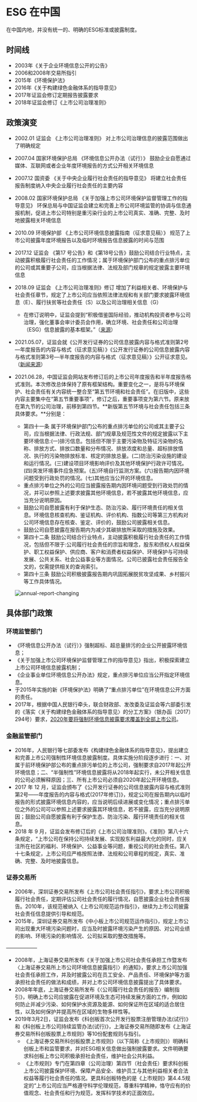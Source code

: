 # ESG 在中国

在中国内地，并没有统一的、明确的ESG标准或披露制度。

## 时间线

- 2003年《关于企业环境信息公开的公告》
- 2006和2008年交易所指引
- 2015年《环境保护法》
- 2016年《关于构建绿色金融体系的指导意见》
- 2017年证监会修订定期报告披露要求
- 2018年证监会修订《上市公司治理准则》

## 政策演变

- 2002.01   证监会   《上市公司治理准则》   对上市公司治理信息的披露范围做出了明确规定  

- 2007.04   国家环境保护总局   《环境信息公开办法（试行）》 鼓励企业自愿通过媒体、互联网或者企业年度环境报告的方式公开相关环境信息

- 2007.12   国资委   《关于中央企业履行社会责任的指导意见》 将建立社会责任报告制度纳入中央企业履行社会责任的主要内容

- 2008.02   国家环境保护总局  《关于加强上市公司环境保护监督管理工作的指导意见》 环保总局与中国证监会建立和完善上市公司环境监管的协调与信息通报机制，促进上市公司特别是重污染行业的上市公司真实、准确、完整、及时地披露相关环境信息

- 2010.09   环境保护部   《上市公司环境信息披露指南（征求意见稿）》 规范了上市公司披露年度环境报告以及临时环境报告信息披露的时间与范围

- 2017.12   证监会   《第17 号公告》和《第18号公告》鼓励公司结合行业特点，主动披露积极履行社会责任的工作情况；属于环境保护部门公布的重点排污单位的公司或其重要子公司，应当根据法律、法规及部门规章的规定披露主要环境信息

- 2018.09   证监会   《上市公司治理准则》修订   增加了利益相关者、环境保护与社会责任章节，规定了上市公司应当依照法律法规和有关部门要求披露环境信息（E）、履行扶贫等社会责任（S）以及公司治理相关信息（G）
  
  - 在修订说明中，证监会提到“积极借鉴国际经验，推动机构投资者参与公司治理，强化董事会审计委员会作用，确立环境、社会责任和公司治理（ESG）信息披露的基本框架。”（[来源](http://www.csrc.gov.cn/pub/newsite/ssgsjgb/ssszdt/201901/t20190115_349835.html)）
  
- 2021.05.07，证监会就《公开发行证券的公司信息披露内容与格式准则第2号—年度报告的内容与格式（征求意见稿）》《公开发行证券的公司信息披露内容与格式准则第3号—半年度报告的内容与格式（征求意见稿）》公开征求意见。（[新闻来源](http://www.csrc.gov.cn/pub/newsite/zjhxwfb/xwdd/202105/t20210507_397137.html)）

- 2021.06.28，中国证监会网站发布修订后的上市公司年度报告和半年度报告格式准则。本次修改总体保持了原有框架结构。重要变化之一，是将与环境保护、社会责任有关内容统一整合至“第五节环境和社会责任”。在旧版中，这些内容主要集中在“第五节重要事项”，修订之后，重要事项变为第六节。原来放在第九节的公司治理，前移到第四节。**新版第五节环境与社会责任包括三条具体要求。**分别是：
  
  - 第四十一条 属于环境保护部门公布的重点排污单位的公司或其主要子公司，应当根据法律、行政法规、部门规章及规范性文件的规定披露以下主要环境信息:(一)排污信息。包括但不限于主要污染物及特征污染物的名称、排放方式、排放口数量和分布情况、排放浓度和总量、超标排放情况、执行的污染物排放标准、核定的排放总量。(二)防治污染设施的建设和运行情况。(三)建设项目环境影响评价及其他环境保护行政许可情况。(四)突发环境事件应急预案。(五)环境自行监测方案。(六)报告期内因环境问题受到行政处罚的情况。(七)其他应当公开的环境信息。
  - 重点排污单位之外的公司应当披露报告期内因环境问题受到行政处罚的情况，并可以参照上述要求披露其他环境信息，若不披露其他环境信息，应当充分说明原因。
  - 鼓励公司自愿披露有利于保护生态、防治污染、履行环境责任的相关信息。环境信息核查机构、鉴证机构、评价机构、指数公司等第三方机构对公司环境信息存在核查、鉴定、评价的，鼓励公司披露相关信息。
  - 鼓励公司自愿披露在报告期内为减少其碳排放所采取的措施及效果。
  - 第四十二条 鼓励公司结合行业特点，主动披露积极履行社会责任的工作情况，包括但不限于:公司履行社会责任的宗旨和理念，股东和债权人权益保护、职工权益保护、供应商、客户和消费者权益保护、环境保护与可持续发展、公共关系、社会公益事业等方面情况。公司已披露社会责任报告全文的，仅需提供相关的查询索引。
  - 第四十三条 鼓励公司积极披露报告期内巩固拓展脱贫攻坚成果、乡村振兴等工作具体情况。
  
  ![annual-report-changing](new-old-annual-report-202106.png)

## 具体部门政策

### 环境监管部门

- 《环境信息公开办法（试行）》强制超标、超总量排污的企业公开披露环境信息；
- 《关于加强上市公司环境保护监督管理工作的指导意见》指出，积极探索建立上市公司环境信息披露机制；
- 《企业事业单位环境信息公开办法》规定，重点排污单位应当公开指定环境信息。
- 于2015年实施的新《环境保护法》明确了“重点排污单位”在环境信息公开方面的责任。
- 2017年，根据中国人民银行牵头，联合财政部、发改委及证监会等六部委引发的《落实〈关于构建绿色金融体系的指导意见〉的分工方案》（银办函〔2017〕294号）要求，<u>2020年要将强制环境信息披露要求覆盖到全部上市公司</u>。

### 金融监管部门

- 2016年，人民银行等七部委发布《构建绿色金融体系的指导意见》，提出建立和完善上市公司强制性环境信息披露制度。具体实施分阶段逐步进行：一、对属于前环境保护部公布的重点排污单位的上市公司，强制要求自2017年起公开环境信息；二、“半强制性”环境信息披露将从2018年起实行，未公开相关信息的公司必须解释原因；三、所有上市公司必须自2020年起公开环境信息。
- 2017 年 12 月，证监会颁布了《公开发行证券的公司信息披露内容与格式准则第2号——年度报告的内容与格式(2017年修订)》，规定公司在报告期内以临时报告的形式披露环境信息内容的，应当说明后续进展或变化情况；重点排污单位之外的公司可以参照上述要求披露其环境信息，若不披露，应当充分说明原因；鼓励公司自愿披露有利于保护生态、防治污染、履行环境责任的相关信息。
- 2018 年 9 月，证监会发布修订后的《上市公司治理准则》。《准则》第八十六条规定，“上市公司在保持公司持续发展、实现股东利益最大化的同时，应关注所在社区的福利、环境保护、公益事业等问题，重视公司的社会责任。第八十七条规定，上市公司应严格按照法律、法规和公司章程的规定，真实、准确、完整、及时地披露信息。

### 证券交易所

- 2006年，深圳证券交易所发布《上市公司社会责任指引》，要求上市公司积极履行社会责任，定期评估公司社会责任的履行情况，自愿披露企业社会责任报告。2010年，该规范被纳入《上市公司规范运作指引》，继续为上市公司披露社会责任信息提供引导和规范。
- 2015年，深圳证券交易所发布《中小板上市公司规范运作指引》，规定上市公司出现重大环境污染问题时，应当及时披露环境污染产生的原因、对公司业绩的影响、环境污染的影响情况、公司拟采取的整改措施等。

——————

- 2008年，上海证券交易所发布《关于加强上市公司社会责任承担工作暨发布〈上海证券交易所上市公司环境信息披露指引〉的通知》，要求上市公司加强社会责任承担工作，并及时披露公司在员工安全、产品责任、环境保护等方面承担社会责任的做法和成绩，并对上市公司环境信息披露提出了具体要求。
- 2008年年底，上海证券交易所发布《〈公司履行社会责任的报告〉编制指引》，明确上市公司应披露在促进环境及生态可持续发展方面的工作，例如如何防止并减少污染、如何保护水资源及能源、如何保证所在区域的适合居住性，以及如何保护并提高所在区域的生物多样性等。
- 2019年3月2日，证监会发布《科创板首次公开发行股票注册管理办法(试行)》和《科创板上市公司持续监管办法(试行)》，上海证券交易所随即发布《上海证券交易所科创板股票上市规则》等10份配套规则与指引。
  - 《上海证券交易所科创板股票上市规则》（以下简称《上市规则》）明确科创板上市和监管要求，并对ESG相关信息做出强制披露要求。文件明确要求科创板上市公司积极承担社会责任，维护社会公共利益。
  - 《上市规则》专门在第四章（公司治理）第四节（社会责任）要求科创板上市公司披露保护环境、保障产品安全、维护员工与其他利益相关者合法权益等履行社会责任的情况。更具科创板特色的是《上市规则》第4.4.5规定的“上市公司应当严格遵守科学伦理规范，尊重科学精神，恪守应有的价值观念、社会责任和行为规范，发挥科学技术的正面效应。
